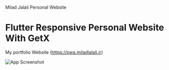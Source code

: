 Milad Jalali Personal Website


# Flutter Responsive Personal Website With GetX

My portfolio Website (https://pwa.miladjalali.ir)


![App Screenshot](https://raw.githubusercontent.com/miladjalalli/Flutter-Personal-Website-With-GetX/main/snapshot.jpg)

